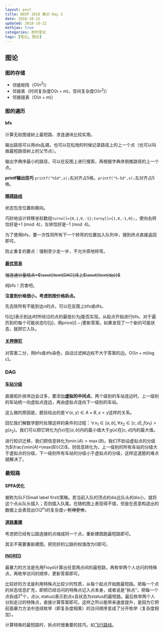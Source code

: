 ```yaml
---
layout: post
title: NOIP 2018 集训 Day 3
date: 2018-10-22
updated: 2018-10-22
mathjax: true
categories: 即时笔记
tags: [笔记, 图论]
---
```


## 图论

<!-- more -->

### 图的存储

- 邻接矩阵（$\text{O}(n^{2})$）  
- 邻接表（时间复杂度$\text{O}(n+m)$，空间复杂度$\text{O}(n^{2})$）  
- 邻接链表（$\text{O}(n+m)$）

### 图的遍历

#### $\text{bfs}$

计算无权图或树上最短路、求连通块比较实用。

输出路径可以用$\text{dis}$乱搞，也可以在松弛的时候记录路径上的上一个点（也可以叫做最短路径树上的父节点）。

输出字典序最小的路径，可以在反图上进行搜索，再根据字典序倒推路径的上一个点。

**$\text{printf}$输出技巧** `printf("%5d",x);`右对齐占$5$格，`printf("%-5d",x);`左对齐占$5$格。

#### [障碍路线](https://www.luogu.org/problemnew/show/P1649)

状态包含位置和朝向。

巧妙地设计转移坐标数组`turnx[]={0,1,0,-1};turny[]={1,0,-1,0};`，使向右转恰好是$+1 \pmod{4}$，左转恰好是$-1 \pmod{4}$。

为了使用$\text{bfs}$，要一次性将所有下一个转弯的位置加入队列中，搜到终点直接返回即可。

防止重复的要点：强制至少走一步，不允许原地转弯。

#### [最优贸易](https://www.luogu.org/problemnew/show/P1073)

~~强连通分量缩点+$\sout{\text{DAG}}$上$\sout{\text{dp}}$~~

纯$\text{bfs}$！厉害吧。

**注意到价格很小，考虑到按价格拆点。**

先去除所有不能到达$n$的点，可以在反图上$\text{bfs}$或$\text{dfs}$。

$\text{f}[i][j]$表示到达$i$时所经过的点的最低价为$j$能否实现。从起点开始进行$\text{bfs}$，对于遍历到的每个可能状态$\text{f}[i][j]$，用$\text{price}[i]-j$更新答案。如果发现了一个新的可能状态，就把它入队。

#### [关押罪犯](https://www.luogu.org/problemnew/show/P1525)

对答案二分，用$\text{bfs}$或$\text{dfs}$染色，自动过滤掉边权不大于答案的边。$\text{O}((n+m)\log c)$。

### $\text{DAG}$

#### [车站分级](https://www.luogu.org/problemnew/show/P1983)

直接拓扑排序边会过多，要添加**虚拟的中间点**，两个级别的车站连边时，上一级别的车站统一向虚拟点连边，再由虚拟点连向下一级别的车站。

这么做的原因是，题目给出的是$\forall (x,y) \in A \times B,x<y$这样的关系。

回忆我们解数学题时处理这样的条件的过程：$\forall x_{1}\in [a,b],\forall x_{2}\in [c,d],f(x_1)>g(x_2)$。我们可以把它转化为$f(x)$在$[a,b]$内的最小值大于$g(x)$在$[c,d]$内的最大值。

进行知识迁移，我们把信息转化为$\min(A)>\max(B)$。我们不妨设虚拟点的分级为$\frac{\min(A)+\max(B)}{2}$，则信息转化为，上一级别的所有车站的分级大于虚拟点的分级，下一级别所有车站的分级小于虚拟点的分级，这样这道题的难点就解决了。

### 最短路

#### $\text{SPFA}$优化
被称为$\text{SLF(Small label first)}$策略。若当前入队的顶点的$\text{dis}$比队头的$\text{dis}$小，就将这个点从队头插入；否则插入队尾。在随机图上表现得不错，但是在恶意构造出的数据上会表现出$\text{O}(2^n)$的复杂度~~，死得更惨~~。

#### [道路重建](https://www.luogu.org/problemnew/show/P3905)

考虑把已经有公路连接的点缩成同一个点，重新建图跑最短路即可。

其实不需要重新建图，把完好的公路的权值改为$0$即可。

#### [INGRED](https://www.luogu.org/problemnew/show/SP18187)

最暴力的方法是先用$\text{Floyd}$计算出任意两点间的最短路，再枚举两个人访问的特殊点，再枚举访问的顺序，更新答案即可。

比较好的方法是利用特殊点比较少的性质，从每个起点开始跑最短路。把每一个点的状态信息扩充，即把已经访问的特殊点记入点本身，或者说是“拆点”，把每一个点拆成$2^s$个，点$(x,\text{status})$表示到点$x$且状态为$\text{status}$的最短路。最后枚举两个人分别走过的特殊点，直接计算答案即可。这样之所以能带来速度提升，是因为它把前面暴力方法中连续枚举（即复杂度相乘）的访问顺序变成了分开枚举（复杂度相加）。

计算特殊的最短路时，拆点时很重要的技巧。如[飞行路线](https://www.luogu.org/problemnew/show/P4568)。
